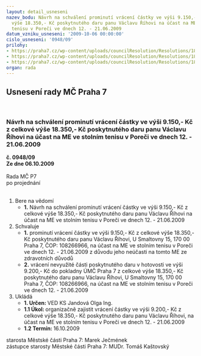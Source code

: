 ```yaml
---
layout: detail_usneseni
nazev_bodu: Návrh na schválení prominutí vrácení částky ve výši 9.150,- Kč z celkové
  výše 18.350,- Kč poskytnutého daru panu Václavu Říhovi na účast na ME ve stolním
  tenisu v Poreči ve dnech 12. - 21.06.2009
datum_vzniku_usneseni: '2009-10-06 00:00:00'
cislo_usneseni: '0948/09'
prilohy:
- https://praha7.cz/wp-content/uploads/councilResolution/Resolutions/18467/50-%c5%be%c3%a1dost_-_final.pdf
- https://praha7.cz/wp-content/uploads/councilResolution/Resolutions/18467/50-doklady_a_potvrzen%c3%ad_-_final.pdf
- https://praha7.cz/wp-content/uploads/councilResolution/Resolutions/18467/50-usnesen%c3%ad.doc
organ: rada
---
```

<div id="ucUsn_pList" class="usn">
	<span><h2>Usnesení rady MČ Praha 7 </h2>
<br></span><div class="standBody">
<span><h3>Návrh na schválení prominutí vrácení částky ve výši 9.150,- Kč z celkové výše 18.350,- Kč poskytnutého daru panu Václavu Říhovi na účast na ME ve stolním tenisu v Poreči ve dnech 12. - 21.06.2009</h3></span><div class="center">
		<strong>č. 0948/09</strong><br>
	</div>
<div class="center">
		<strong>Ze dne 06.10.2009</strong><br><br>
	</div>Rada MČ P7<br> po projednání<br><br><ol>
<li>Bere na vědomí<ul><li>
<strong>1.</strong> Návrh na schválení prominutí vrácení částky ve výši 9.150,- Kč z celkové výše 18.350,- Kč poskytnutého daru panu Václavu Říhovi na účast na ME ve stolním tenisu v Poreči ve dnech 12. - 21.06.2009</li></ul>
</li>
<li>Schvaluje<ul>
<li>
<strong>1.</strong> prominutí vrácení částky ve výši 9.150,- Kč z celkové výše 18.350,- Kč poskytnutého daru panu Václavu Říhovi, U Smaltovny 15, 170 00  Praha 7,   ČOP: 108266966, na účast na ME ve stolním tenisu v Poreči ve dnech               12. - 21.06.2009 z důvodu jeho neúčasti na tomto ME ze zdravotních důvodů</li>
<li>
<strong>2.</strong> vrácení nevyužité části poskytnutého daru v hotovosti  ve výši 9.200,- Kč do pokladny ÚMČ Praha 7 z celkové výše 18.350,- Kč poskytnutého daru panu Václavu Říhovi, U Smaltovny 15, 170 00  Praha 7, ČOP: 108266966, na účast  na ME ve stolním tenisu v Poreči ve dnech 12. - 21.06.2009</li>
</ul>
</li>
<li>Ukládá<ul>
<li>
<strong>1. Určen: </strong>VED KS Jandová Olga Ing.</li>
<li>
<strong>1.1 Úkol: </strong>organizačně zajistit vrácení částky ve výši 9.200,- Kč z celkové výše 18.350,- Kč poskytnutého daru panu Václavu Říhovi, na účast na ME  ve stolním tenisu v Poreči ve dnech 12. - 21.06.2009</li>
<li>
<strong>1.2 Termín: </strong>16.10.2009</li>
</ul>
</li>
</ol>starosta Městské části Praha 7: Marek Ječmének<br>zástupce starosty Městské části Praha 7: MUDr. Tomáš Kaštovský 
</div>
</div>